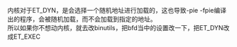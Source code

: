 内核对于ET_DYN，是会选择一个随机地址进行加载的，这也导致-pie -fpie编译出的程序，会被随机加载，而不会加载到指定的地址。  
所以如果你不想动内核，就去改binutils，把bfd当中的设置改一下，把ET_DYN改成ET_EXEC